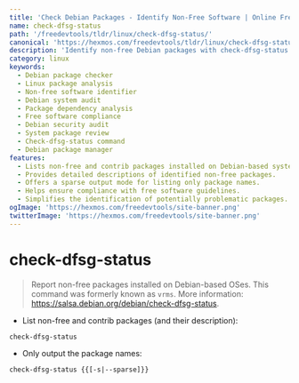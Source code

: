 ```yaml
---
title: 'Check Debian Packages - Identify Non-Free Software | Online Free DevTools by Hexmos'
name: check-dfsg-status
path: '/freedevtools/tldr/linux/check-dfsg-status/'
canonical: 'https://hexmos.com/freedevtools/tldr/linux/check-dfsg-status/'
description: 'Identify non-free Debian packages with check-dfsg-status.  This command quickly lists non-free and contrib packages installed on your system. Free online tool, no registration required.'
category: linux
keywords:
  - Debian package checker
  - Linux package analysis
  - Non-free software identifier
  - Debian system audit
  - Package dependency analysis
  - Free software compliance
  - Debian security audit
  - System package review
  - Check-dfsg-status command
  - Debian package manager
features:
  - Lists non-free and contrib packages installed on Debian-based systems.
  - Provides detailed descriptions of identified non-free packages.
  - Offers a sparse output mode for listing only package names.
  - Helps ensure compliance with free software guidelines.
  - Simplifies the identification of potentially problematic packages.
ogImage: 'https://hexmos.com/freedevtools/site-banner.png'
twitterImage: 'https://hexmos.com/freedevtools/site-banner.png'
---
```


# check-dfsg-status

> Report non-free packages installed on Debian-based OSes.
> This command was formerly known as `vrms`.
> More information: <https://salsa.debian.org/debian/check-dfsg-status>.

- List non-free and contrib packages (and their description):

`check-dfsg-status`

- Only output the package names:

`check-dfsg-status {{[-s|--sparse]}}`
